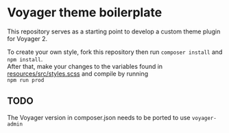 # Voyager theme boilerplate
This repository serves as a starting point to develop a custom theme plugin for Voyager 2.


To create your own style, fork this repository then run `composer install` and `npm install`.  
After that, make your changes to the variables found in [resources/src/styles.scss](./resources/src/styles.scss) and compile by running  
`npm run prod` 


## TODO
The Voyager version in composer.json needs to be ported to use `voyager-admin`